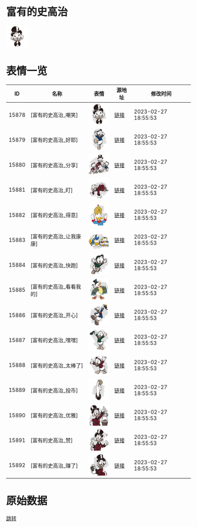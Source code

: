 # 富有的史高治

<img src="./cover.png" height="60" alt="cover" />

# 表情一览

|ID|名称|表情|源地址|修改时间|
|----|----|----|----|----|
|15878|[富有的史高治_嘲笑]|<img src="./pic/015878_%5B富有的史高治_嘲笑%5D.png" height="60" alt="嘲笑"/>|[链接](https://i0.hdslb.com/bfs/emote/7ad4aef75636c9a85340d49b1c3664a658252da8.png)|2023-02-27 18:55:53|
|15879|[富有的史高治_好耶]|<img src="./pic/015879_%5B富有的史高治_好耶%5D.png" height="60" alt="好耶"/>|[链接](https://i0.hdslb.com/bfs/emote/b5af7cd61f79f8009d39a30d3d0037ffd92f8fcf.png)|2023-02-27 18:55:53|
|15880|[富有的史高治_分享]|<img src="./pic/015880_%5B富有的史高治_分享%5D.png" height="60" alt="分享"/>|[链接](https://i0.hdslb.com/bfs/emote/85b8b600bf51abf2baf09c8d5d649e82a5e81960.png)|2023-02-27 18:55:53|
|15881|[富有的史高治_盯]|<img src="./pic/015881_%5B富有的史高治_盯%5D.png" height="60" alt="盯"/>|[链接](https://i0.hdslb.com/bfs/emote/ab08d1227f13dd675c8c6db29c92d4da35f2f694.png)|2023-02-27 18:55:53|
|15882|[富有的史高治_得意]|<img src="./pic/015882_%5B富有的史高治_得意%5D.png" height="60" alt="得意"/>|[链接](https://i0.hdslb.com/bfs/emote/9dbc6de6ae0bf41f9e36fee89e55c6046611e744.png)|2023-02-27 18:55:53|
|15883|[富有的史高治_让我康康]|<img src="./pic/015883_%5B富有的史高治_让我康康%5D.png" height="60" alt="让我康康"/>|[链接](https://i0.hdslb.com/bfs/emote/40c4b7ee89ce761559f4995dbd7220ae724df2f2.png)|2023-02-27 18:55:53|
|15884|[富有的史高治_快跑]|<img src="./pic/015884_%5B富有的史高治_快跑%5D.png" height="60" alt="快跑"/>|[链接](https://i0.hdslb.com/bfs/emote/9dff982eae8edf4d6dcdb321e79edccb74a4a437.png)|2023-02-27 18:55:53|
|15885|[富有的史高治_看看我的]|<img src="./pic/015885_%5B富有的史高治_看看我的%5D.png" height="60" alt="看看我的"/>|[链接](https://i0.hdslb.com/bfs/emote/2091889af4edcf41127da51202ec9cce16335e98.png)|2023-02-27 18:55:53|
|15886|[富有的史高治_开心]|<img src="./pic/015886_%5B富有的史高治_开心%5D.png" height="60" alt="开心"/>|[链接](https://i0.hdslb.com/bfs/emote/7b118208f7d4ca3b125b46a6b756c4e36fc92a2c.png)|2023-02-27 18:55:53|
|15887|[富有的史高治_嘿嘿]|<img src="./pic/015887_%5B富有的史高治_嘿嘿%5D.png" height="60" alt="嘿嘿"/>|[链接](https://i0.hdslb.com/bfs/emote/3b8c10e5a2883f28104dfcd00031918c7bb99844.png)|2023-02-27 18:55:53|
|15888|[富有的史高治_太棒了]|<img src="./pic/015888_%5B富有的史高治_太棒了%5D.png" height="60" alt="太棒了"/>|[链接](https://i0.hdslb.com/bfs/emote/2951dbba59a7d4d2ee95be65c24d7854a4e1fbbe.png)|2023-02-27 18:55:53|
|15889|[富有的史高治_投币]|<img src="./pic/015889_%5B富有的史高治_投币%5D.png" height="60" alt="投币"/>|[链接](https://i0.hdslb.com/bfs/emote/d32aa19a15058501638391f3929d02c5a6312082.png)|2023-02-27 18:55:53|
|15890|[富有的史高治_优雅]|<img src="./pic/015890_%5B富有的史高治_优雅%5D.png" height="60" alt="优雅"/>|[链接](https://i0.hdslb.com/bfs/emote/0749ee06f9abd8071e355170d912794195b40151.png)|2023-02-27 18:55:53|
|15891|[富有的史高治_赞]|<img src="./pic/015891_%5B富有的史高治_赞%5D.png" height="60" alt="赞"/>|[链接](https://i0.hdslb.com/bfs/emote/1425580d735d9ff8982b4a97cc65d40411a6f240.png)|2023-02-27 18:55:53|
|15892|[富有的史高治_赚了]|<img src="./pic/015892_%5B富有的史高治_赚了%5D.png" height="60" alt="赚了"/>|[链接](https://i0.hdslb.com/bfs/emote/f3a9883b918fdffc8111d602734b3cdec6bc6c46.png)|2023-02-27 18:55:53|

# 原始数据

[跳转](./raw.json)


